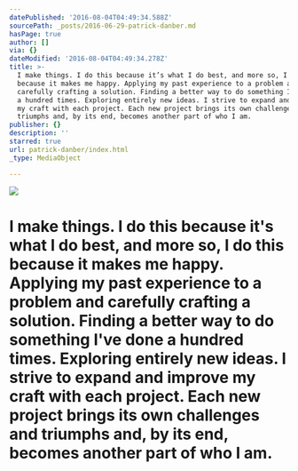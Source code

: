 ```yaml
---
datePublished: '2016-08-04T04:49:34.588Z'
sourcePath: _posts/2016-06-29-patrick-danber.md
hasPage: true
author: []
via: {}
dateModified: '2016-08-04T04:49:34.278Z'
title: >-
  I make things. I do this because it’s what I do best, and more so, I do this
  because it makes me happy. Applying my past experience to a problem and
  carefully crafting a solution. Finding a better way to do something I’ve done
  a hundred times. Exploring entirely new ideas. I strive to expand and improve
  my craft with each project. Each new project brings its own challenges and
  triumphs and, by its end, becomes another part of who I am.
publisher: {}
description: ''
starred: true
url: patrick-danber/index.html
_type: MediaObject

---
```

![](https://imgflo.herokuapp.com/graph/vahj1ThiexotieMo/28ce5521a604c473235b4c42b7ff7824/croprotate.jpg?cropheight=2101&cropwidth=3300&degrees=0&input=https%3A%2F%2Fthe-grid-user-content.s3-us-west-2.amazonaws.com%2Ffb6318d2-4092-4186-924f-22f6fd283e10.jpg&x=0&y=0)

# I make things. I do this because it's what I do best, and more so, I do this because it makes me happy. Applying my past experience to a problem and carefully crafting a solution. Finding a better way to do something I've done a hundred times. Exploring entirely new ideas. I strive to expand and improve my craft with each project. Each new project brings its own challenges and triumphs and, by its end, becomes another part of who I am.
